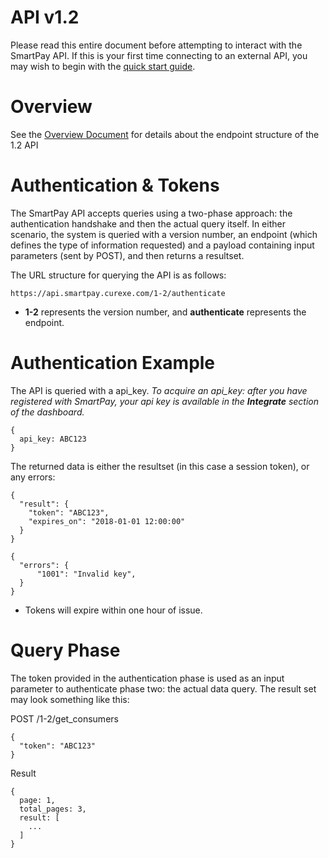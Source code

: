 # API v1.2

Please read this entire document before attempting to interact with the SmartPay API. If this is your first time connecting to an external API, you may wish to begin with the [quick start guide](quickstart/tutorial.md).

# Overview

See the [Overview Document](overview.md) for details about the endpoint structure of the 1.2 API

# Authentication & Tokens

The SmartPay API accepts queries using a two-phase approach: the authentication handshake and then the actual query itself. In either scenario, the system is queried with a version number, an endpoint (which defines the type of information requested) and a payload containing input parameters (sent by POST), and then returns a resultset.

The URL structure for querying the API is as follows:

```
https://api.smartpay.curexe.com/1-2/authenticate
```

* <b>1-2</b> represents the version number, and <b>authenticate</b> represents the endpoint.

# Authentication Example

The API is queried with a api_key.  <i>To acquire an api_key: after you have registered with SmartPay, your api key is available in the <b>Integrate</b> section of the dashboard.</i>

```
{
  api_key: ABC123
}
```

The returned data is either the resultset (in this case a session token), or any errors:


```
{
  "result": {
    "token": "ABC123",
    "expires_on": "2018-01-01 12:00:00"
  }
}
```

```
{
  "errors": {
      "1001": "Invalid key",
  }
}
```

* Tokens will expire within one hour of issue.

# Query Phase

The token provided in the authentication phase is used as an input parameter to authenticate phase two: the actual data query. The result set may look something like this:

POST /1-2/get_consumers
```
{
  "token": "ABC123"
}
```

Result
```
{
  page: 1,
  total_pages: 3,
  result: [
    ...
  ]
}
```